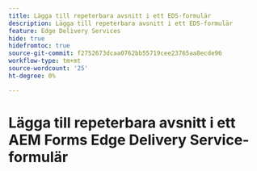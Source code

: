 ```yaml
---
title: Lägga till repeterbara avsnitt i ett EDS-formulär
description: Lägga till repeterbara avsnitt i ett EDS-formulär
feature: Edge Delivery Services
hide: true
hidefromtoc: true
source-git-commit: f2752673dcaa0762bb55719cee23765aa8ecde96
workflow-type: tm+mt
source-wordcount: '25'
ht-degree: 0%

---
```



# Lägga till repeterbara avsnitt i ett AEM Forms Edge Delivery Service-formulär
